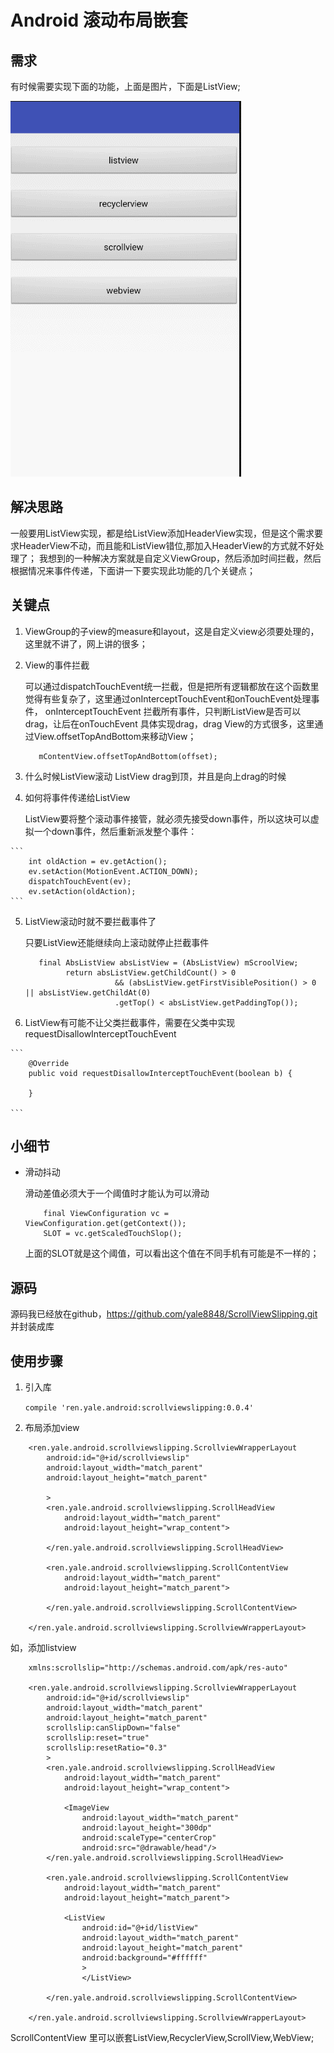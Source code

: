 # Android 滚动布局嵌套

## 需求

有时候需要实现下面的功能，上面是图片，下面是ListView;

![listview](https://github.com/yale8848/ScrollViewSlipping/blob/master/preview/listview.gif?raw=true)


## 解决思路

  一般要用ListView实现，都是给ListView添加HeaderView实现，但是这个需求要求HeaderView不动，而且能和ListView错位,那加入HeaderView的方式就不好处理了；
  我想到的一种解决方案就是自定义ViewGroup，然后添加时间拦截，然后根据情况来事件传递，下面讲一下要实现此功能的几个关键点；

## 关键点
  1. ViewGroup的子view的measure和layout，这是自定义view必须要处理的，这里就不讲了，网上讲的很多；

  2. View的事件拦截

     可以通过dispatchTouchEvent统一拦截，但是把所有逻辑都放在这个函数里觉得有些复杂了，这里通过onInterceptTouchEvent和onTouchEvent处理事件，
     onInterceptTouchEvent 拦截所有事件，只判断ListView是否可以drag，让后在onTouchEvent 具体实现drag，drag View的方式很多，这里通过View.offsetTopAndBottom来移动View；

     ```
        mContentView.offsetTopAndBottom(offset);
     ```
  3. 什么时候ListView滚动
     ListView drag到顶，并且是向上drag的时候

  4. 如何将事件传递给ListView

     ListView要将整个滚动事件接管，就必须先接受down事件，所以这块可以虚拟一个down事件，然后重新派发整个事件：

    ```
        int oldAction = ev.getAction();
        ev.setAction(MotionEvent.ACTION_DOWN);
        dispatchTouchEvent(ev);
        ev.setAction(oldAction);
    ```

  5. ListView滚动时就不要拦截事件了

     只要ListView还能继续向上滚动就停止拦截事件

     ```
        final AbsListView absListView = (AbsListView) mScroolView;
              return absListView.getChildCount() > 0
                         && (absListView.getFirstVisiblePosition() > 0 || absListView.getChildAt(0)
                         .getTop() < absListView.getPaddingTop());

     ```

  6. ListView有可能不让父类拦截事件，需要在父类中实现requestDisallowInterceptTouchEvent

    ```
        @Override
        public void requestDisallowInterceptTouchEvent(boolean b) {

        }

    ```

## 小细节

- 滑动抖动

  滑动差值必须大于一个阈值时才能认为可以滑动

    ```
        final ViewConfiguration vc = ViewConfiguration.get(getContext());
        SLOT = vc.getScaledTouchSlop();
   ```

  上面的SLOT就是这个阈值，可以看出这个值在不同手机有可能是不一样的；



## 源码

   源码我已经放在github，https://github.com/yale8848/ScrollViewSlipping.git 并封装成库


## 使用步骤
1. 引入库

   `compile 'ren.yale.android:scrollviewslipping:0.0.4'`

2. 布局添加view

```
    <ren.yale.android.scrollviewslipping.ScrollviewWrapperLayout
        android:id="@+id/scrollviewslip"
        android:layout_width="match_parent"
        android:layout_height="match_parent"

        >
        <ren.yale.android.scrollviewslipping.ScrollHeadView
            android:layout_width="match_parent"
            android:layout_height="wrap_content">

        </ren.yale.android.scrollviewslipping.ScrollHeadView>

        <ren.yale.android.scrollviewslipping.ScrollContentView
            android:layout_width="match_parent"
            android:layout_height="match_parent">

        </ren.yale.android.scrollviewslipping.ScrollContentView>

    </ren.yale.android.scrollviewslipping.ScrollviewWrapperLayout>
```

如，添加listview

```
    xmlns:scrollslip="http://schemas.android.com/apk/res-auto"

    <ren.yale.android.scrollviewslipping.ScrollviewWrapperLayout
        android:id="@+id/scrollviewslip"
        android:layout_width="match_parent"
        android:layout_height="match_parent"
        scrollslip:canSlipDown="false"
        scrollslip:reset="true"
        scrollslip:resetRatio="0.3"
        >
        <ren.yale.android.scrollviewslipping.ScrollHeadView
            android:layout_width="match_parent"
            android:layout_height="wrap_content">

            <ImageView
                android:layout_width="match_parent"
                android:layout_height="300dp"
                android:scaleType="centerCrop"
                android:src="@drawable/head"/>
        </ren.yale.android.scrollviewslipping.ScrollHeadView>

        <ren.yale.android.scrollviewslipping.ScrollContentView
            android:layout_width="match_parent"
            android:layout_height="match_parent">

            <ListView
                android:id="@+id/listView"
                android:layout_width="match_parent"
                android:layout_height="match_parent"
                android:background="#ffffff"
                >
                </ListView>

        </ren.yale.android.scrollviewslipping.ScrollContentView>

    </ren.yale.android.scrollviewslipping.ScrollviewWrapperLayout>
```

  ScrollContentView 里可以嵌套ListView,RecyclerView,ScrollView,WebView;